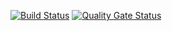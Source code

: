 <!--[![Build Status](https://travis-ci.org/seekerk/gtest.svg?branch=master)](https://travis-ci.org/seekerk/gtest)
[![Coverage Status](https://coveralls.io/repos/seekerk/gtest/badge.svg?branch=master)](https://coveralls.io/github/seekerk/gtest?branch=master)-->

[![Build Status](https://travis-ci.org/Rakabidaasta/testing_lab1.svg?branch=main)](https://travis-ci.org/Rakabidaasta/testing_lab1)
[![Quality Gate Status](https://sonarcloud.io/api/project_badges/measure?project=Rakabidaasta_testing_lab1&metric=alert_status)](https://sonarcloud.io/dashboard?id=Rakabidaasta_testing_lab1)
